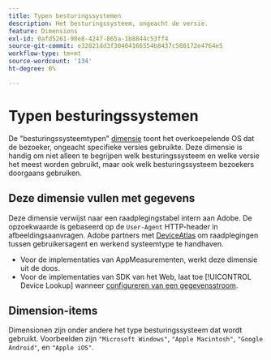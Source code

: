 ```yaml
---
title: Typen besturingssystemen
description: Het besturingssysteem, ongeacht de versie.
feature: Dimensions
exl-id: 0afd5261-98e8-4247-865a-1b8844c53ff4
source-git-commit: e32821dd3f30404166554b8437c508172e4764e5
workflow-type: tm+mt
source-wordcount: '134'
ht-degree: 0%

---
```


# Typen besturingssystemen

De &quot;besturingssysteemtypen&quot; [dimensie](overview.md) toont het overkoepelende OS dat de bezoeker, ongeacht specifieke versies gebruikte. Deze dimensie is handig om niet alleen te begrijpen welk besturingssysteem en welke versie het meest worden gebruikt, maar ook welk besturingssysteem bezoekers doorgaans gebruiken.

## Deze dimensie vullen met gegevens

Deze dimensie verwijst naar een raadplegingstabel intern aan Adobe. De opzoekwaarde is gebaseerd op de `User-Agent` HTTP-header in afbeeldingsaanvragen. Adobe partners met [DeviceAtlas](https://deviceatlas.com/) om raadplegingen tussen gebruikersagent en werkend systeemtype te handhaven.

* Voor de implementaties van AppMeasurementen, werkt deze dimensie uit de doos.
* Voor de implementaties van SDK van het Web, laat toe [!UICONTROL Device Lookup] wanneer [configureren van een gegevensstroom](https://experienceleague.adobe.com/docs/experience-platform/datastreams/configure.html?lang=nl-NL).

## Dimension-items

Dimensionen zijn onder andere het type besturingssysteem dat wordt gebruikt. Voorbeelden zijn `"Microsoft Windows"`, `"Apple Macintosh"`, `"Google Android"`, en `"Apple iOS"`.
